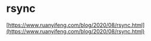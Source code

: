 # rsync
[https://www.ruanyifeng.com/blog/2020/08/rsync.html](https://www.ruanyifeng.com/blog/2020/08/rsync.html)